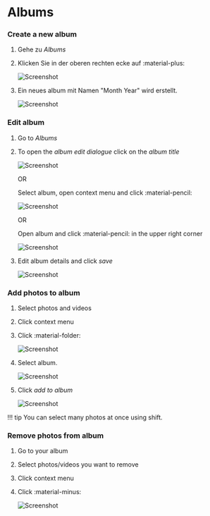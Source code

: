 # Albums #
### Create a new album ###

1. Gehe zu *Albums*
2. Klicken Sie in der oberen rechten ecke auf :material-plus:

    ![Screenshot](img/create-album.png)
    
3. Ein neues album mit Namen "Month Year" wird erstellt.

    ![Screenshot](img/album-name-1.png)

### Edit album ###

1. Go to *Albums*
2. To open the *album edit dialogue* click on the *album title*

    ![Screenshot](img/edit-album-1.png)
    
    OR
    
    Select album, open context menu and click :material-pencil:
    
    ![Screenshot](img/album-edit-2.png)
    
    OR
    
    Open album and click :material-pencil: in the upper right corner
    
    ![Screenshot](img/album-edit-3.png)
    
3. Edit album details and click *save*

    ![Screenshot](img/album-edit-4.png)
    

### Add photos to album ###

1. Select photos and videos
2. Click context menu
3. Click :material-folder:

    ![Screenshot](img/add-photo-album-1.png)
    
4. Select album.

    ![Screenshot](img/add-photo-album-2.png)
    
5. Click *add to album*

    ![Screenshot](img/add-photo-album-3.png)

!!! tip
    You can select many photos at once using shift.

### Remove photos from album ###

1. Go to your album
3. Select photos/videos you want to remove
4. Click context menu
5. Click :material-minus:

    ![Screenshot](img/remove-from-album-1.png)

